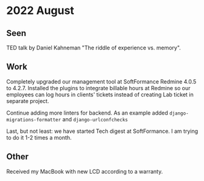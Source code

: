 # 2022 August

## Seen

TED talk by Daniel Kahneman "The riddle of experience vs. memory". 

## Work

Completely upgraded our management tool at SoftFormance Redmine 4.0.5 to 4.2.7. Installed the plugins to integrate
billable hours at Redmine so our employees can log hours in clients' tickets instead of 
creating Lab ticket in separate project.

Continue adding more linters for backend. As an example added `django-migrations-formatter` and `django-urlconfchecks`

Last, but not least: we have started Tech digest at SoftFormance. I am trying to do it 1-2 times a month.

## Other

Received my MacBook with new LCD according to a warranty.

